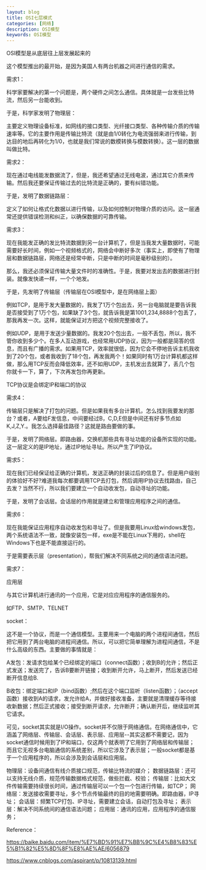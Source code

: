 ```yaml
---
layout: blog
title: OSI七层模式
categories: [网络]
description: OSI模型
keywords: OSI模型
---
```


OSI模型是从底层往上层发展起来的

  这个模型推出的最开始，是因为美国人有两台机器之间进行通信的需求。


需求1：

科学家要解决的第一个问题是，两个硬件之间怎么通信。具体就是一台发些比特流，然后另一台能收到。


于是，科学家发明了物理层：

主要定义物理设备标准，如网线的接口类型、光纤接口类型、各种传输介质的传输速率等。它的主要作用是传输比特流（就是由1/0转化为电流强弱来进行传输，到达目的地后再转化为1/0，也就是我们常说的数模转换与模数转换）。这一层的数据叫做比特。


需求2：

现在通过电线能发数据流了，但是，我还希望通过无线电波，通过其它介质来传输。然后我还要保证传输过去的比特流是正确的，要有纠错功能。


于是，发明了数据链路层：

定义了如何让格式化数据以进行传输，以及如何控制对物理介质的访问。这一层通常还提供错误检测和纠正，以确保数据的可靠传输。


需求3：

现在我能发正确的发比特流数据到另一台计算机了，但是当我发大量数据时，可能需要好长时间，例如一个视频格式的，网络会中断好多次（事实上，即使有了物理层和数据链路层，网络还是经常中断，只是中断的时间是毫秒级别的）。

那么，我还必须保证传输大量文件时的准确性。于是，我要对发出去的数据进行封装。就像发快递一样，一个个地发。


于是，先发明了传输层（传输层在OSI模型中，是在网络层上面）

例如TCP，是用于发大量数据的，我发了1万个包出去，另一台电脑就是要告诉我是否接受到了1万个包，如果缺了3个包，就告诉我是第1001,234,8888个包丢了，那我再发一次。这样，就能保证对方把这个视频完整接收了。

例如UDP，是用于发送少量数据的。我发20个包出去，一般不丢包，所以，我不管你收到多少个。在多人互动游戏，也经常用UDP协议，因为一般都是简答的信息，而且有广播的需求。如果用TCP，效率就很低，因为它会不停地告诉主机我收到了20个包，或者我收到了18个包，再发我两个！如果同时有1万台计算机都这样做，那么用TCP反而会降低效率，还不如用UDP，主机发出去就算了，丢几个包你就卡一下，算了，下次再发包你再更新。

TCP协议是会绑定IP和端口的协议


需求4：

传输层只是解决了打包的问题。但是如果我有多台计算机，怎么找到我要发的那台？或者，A要给F发信息，中间要经过B，C,D,E但是中间还有好多节点如K,J,Z,Y.。我怎么选择最佳路径？这就是路由要做的事。


于是，发明了网络层。即路由器，交换机那些具有寻址功能的设备所实现的功能。这一层定义的是IP地址，通过IP地址寻址。所以产生了IP协议。


需求5：

现在我们已经保证给正确的计算机，发送正确的封装过后的信息了。但是用户级别的体验好不好?难道我每次都要调用TCP去打包，然后调用IP协议去找路由，自己去发？当然不行，所以我们要建立一个自动收发包，自动寻址的功能。


于是，发明了会话层。会话层的作用就是建立和管理应用程序之间的通信。


需求6：

现在我能保证应用程序自动收发包和寻址了。但是我要用Linux给windows发包，两个系统语法不一致，就像安装包一样，exe是不能在Linux下用的，shell在Windows下也是不能直接运行的。

于是需要表示层（presentation），帮我们解决不同系统之间的通信语法问题。


需求7：

应用层

与其它计算机进行通讯的一个应用，它是对应应用程序的通信服务的。

如FTP、SMTP、TELNET

socket：

这不是一个协议，而是一个通信模型。主要用来一个电脑的两个进程间通信，然后把它用到了两台电脑的进程间通信。所以，可以把它简单理解为进程间通信，不是什么高级的东西。主要做的事情就是：

A发包：发请求包给某个已经绑定的端口（connect函数）；收到B的允许；然后正式发送；发送完了，告诉B要断开链接；收到断开允许，马上断开，然后发送已经断开信息给B.

B收包：绑定端口和IP（bind函数）;然后在这个端口监听（listen函数）；（accept函数）接收到A的请求，发允许给A，并做好接收准备，主要就是清理缓存等待接收新数据；然后正式接收；接受到断开请求，允许断开；确认断开后，继续监听其它请求。

可见，socket其实就是I/O操作。socket并不仅限于网络通信。在网络通信中，它涵盖了网络层、传输层、会话层、表示层、应用层--其实这都不需要记，因为socket通信时候用到了IP和端口，仅这两个就表明了它用到了网络层和传输层；而且它无视多台电脑通信的系统差别，所以它涉及了表示层；一般socket都是基于一个应用程序的，所以会涉及到会话层和应用层。


物理层：设备间通信有线介质接口规范，传输比特流的媒介；
数据链路层：还可以支持无线介质，规范传输数据格式规范，做些拦截、校验；
传输层：比如大文件传输需要持续很长时间，通过传输层可以一个包一个包进行传输，如TCP；
网络层：发送接收需要寻址，多个节点传输最终的目的地需要明确。即路由器，IP寻址；
会话层：频繁TCP打包、IP寻址，需要建立会话，自动打包及寻址；
表示层：解决不同系统间的通信语法问题；
应用层：通讯的应用，应用程序的通信服务；

Reference：

https://baike.baidu.com/item/%E7%BD%91%E7%BB%9C%E4%B8%83%E5%B1%82%E5%8D%8F%E8%AE%AE/6056879

https://www.cnblogs.com/aspirant/p/10813139.html